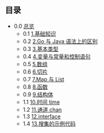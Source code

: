 ## 目录

* 0.0 [总览](0.0.md)
  - 0.1 [1.基础知识](0.1.md)
  - 0.2 [2.Go 与 Java 语法上的区别](0.2.MD)
  - 0.3 [3.基本类型](0.3.MD)
  - 0.4 [4.变量与常量和控制语句](0.4.MD)
  - 0.5 [5.数组](0.5.MD)
  - 0.6 [6.切片](0.6.md)
  - 0.7 [7.Map 与 List](0.7.md)
  - 0.8 [8.函数](0.8.md)
  - 0.9 [9.结构体](0.9.md)
  - 1.1 [10.时间 time](1.1.md)
  - 1.2 [11.通道 chan](1.2.md)
  - 1.3 [12.interface](1.3.md)
  - 1.4 [13.搜集的示例代码](1.4.md)


